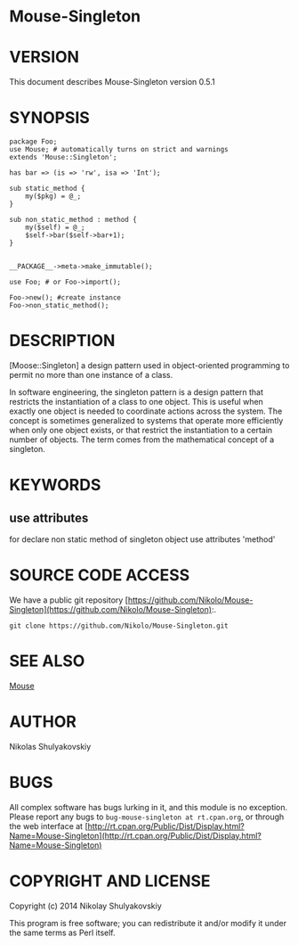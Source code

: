 Mouse-Singleton
===============

# VERSION

This document describes Mouse-Singleton version 0.5.1

# SYNOPSIS

    package Foo;
    use Mouse; # automatically turns on strict and warnings
    extends 'Mouse::Singleton';

    has bar => (is => 'rw', isa => 'Int');

    sub static_method {
        my($pkg) = @_;
    }

    sub non_static_method : method {
        my($self) = @_;
        $self->bar($self->bar+1);
    }


    __PACKAGE__->meta->make_immutable();

    use Foo; # or Foo->import();

    Foo->new(); #create instance
    Foo->non_static_method();

# DESCRIPTION

[Moose::Singleton] a design pattern used in object-oriented programming to permit no more than one instance of a class.

In software engineering, the singleton pattern is a design pattern that restricts the instantiation of a class to one object. This is useful when exactly one object is needed to coordinate actions across the system. The concept is sometimes generalized to systems that operate more efficiently when only one object exists, or that restrict the instantiation to a certain number of objects. The term comes from the mathematical concept of a singleton.

# KEYWORDS

## use attributes

for declare non static method of singleton object use attributes 'method'

# SOURCE CODE ACCESS

We have a public git repository [https://github.com/Nikolo/Mouse-Singleton](https://github.com/Nikolo/Mouse-Singleton):.

    git clone https://github.com/Nikolo/Mouse-Singleton.git

# SEE ALSO

[Mouse](https://metacpan.org/pod/Mouse)

# AUTHOR

Nikolas Shulyakovskiy <shulyakovskiy at mail.ru>

# BUGS

All complex software has bugs lurking in it, and this module is no exception.
Please report any bugs to `bug-mouse-singleton at rt.cpan.org`, or through the web
interface at [http://rt.cpan.org/Public/Dist/Display.html?Name=Mouse-Singleton](http://rt.cpan.org/Public/Dist/Display.html?Name=Mouse-Singleton)

# COPYRIGHT AND LICENSE

Copyright (c) 2014 Nikolay Shulyakovskiy

This program is free software; you can redistribute it and/or modify it
under the same terms as Perl itself.
